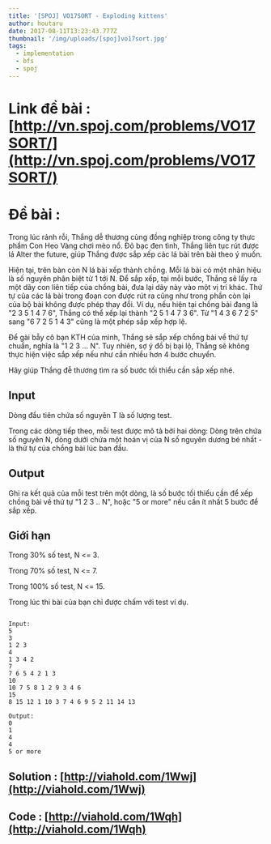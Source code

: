 ```yaml
---
title: '[SPOJ] VO17SORT - Exploding kittens'
author: houtaru
date: 2017-08-11T13:23:43.777Z
thumbnail: '/img/uploads/[spoj]vo17sort.jpg'
tags:
  - implementation
  - bfs
  - spoj
---
```

# Link đề bài : [http://vn.spoj.com/problems/VO17SORT/](http://vn.spoj.com/problems/VO17SORT/)

# Đề bài :

Trong lúc rảnh rỗi, Thắng dễ thương cùng đồng nghiệp trong công ty thực phẩm Con Heo Vàng chơi mèo nổ. Đỏ bạc đen tình, Thắng liên tục rút được lá Alter the future, giúp Thắng được sắp xếp các lá bài trên bài theo ý muốn.

Hiện tại, trên bàn còn N lá bài xếp thành chồng. Mỗi lá bài có một nhãn hiệu là số nguyên phân biệt từ 1 tới N. Để sắp xếp, tại mỗi bước, Thắng sẽ lấy ra một dãy con liên tiếp của chồng bài, đưa lại dãy này vào một vị trí khác. Thứ tự của các lá bài trong đoạn con được rút ra cũng như trong phần còn lại của bộ bài không được phép thay đổi. Ví dụ, nếu hiện tại chồng bài đang là "2 3 5 1 4 7 6", Thắng có thể xếp lại thành "2 5 1 4 7 3 6". Từ "1 4 3 6 7 2 5" sang "6 7 2 5 1 4 3" cũng là một phép sắp xếp hợp lệ.

Để gài bẫy cô bạn KTH của mình, Thắng sẽ sắp xếp chồng bài về thứ tự chuẩn, nghĩa là "1 2 3 ... N". Tuy nhiên, sợ ý đồ bị bại lộ, Thắng sẽ không thực hiện việc sắp xếp nếu như cần nhiều hơn 4 bước chuyển.

Hãy giúp Thắng đễ thương tìm ra số bước tối thiểu cần sắp xếp nhé.

## Input

Dòng đầu tiên chứa số nguyên T là số lượng test.

Trong các dòng tiếp theo, mỗi test được mô tả bởi hai dòng: Dòng trên chứa số nguyên N, dòng dưới chứa một hoán vị của N số nguyên dương bé nhất - là thứ tự của chồng bài lúc ban đầu.

## Output

Ghi ra kết quả của mỗi test trên một dòng, là số bước tối thiểu cần để xếp chồng bài về thứ tự "1 2 3 .. N", hoặc "5 or more" nếu cần ít nhất 5 bước để sắp xếp.

## Giới hạn 

Trong 30% số test, N <= 3.

Trong 70% số test, N <= 7.

Trong 100% số test, N <= 15.

Trong lúc thi bài của bạn chỉ được chấm với test ví dụ.

```

Input:
5
3
1 2 3
4
1 3 4 2
7
7 6 5 4 2 1 3
10
10 7 5 8 1 2 9 3 4 6
15
8 15 12 1 10 3 7 4 6 9 5 2 11 14 13

Output:
0
1
4
4
5 or more 

```

## Solution : [http://viahold.com/1Wwj](http://viahold.com/1Wwj)

## Code : [http://viahold.com/1Wqh](http://viahold.com/1Wqh)


